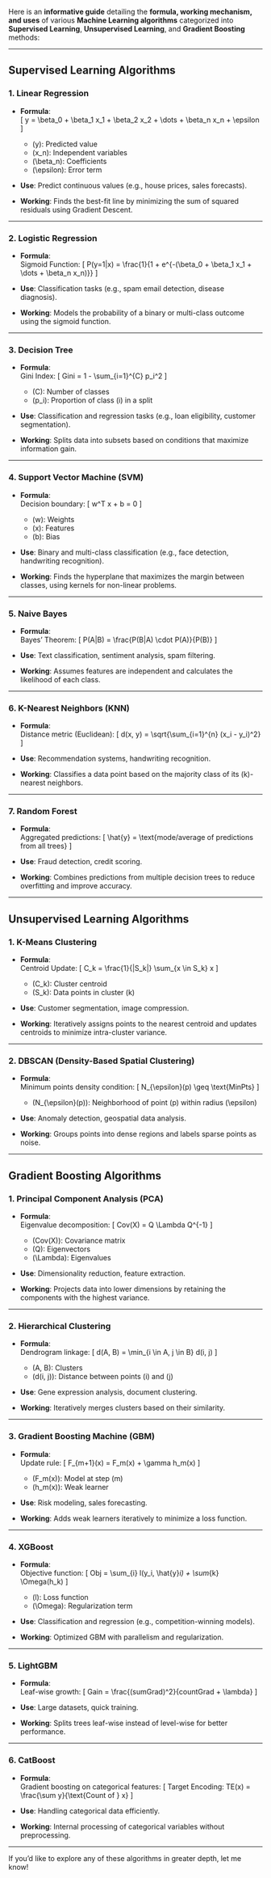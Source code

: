 Here is an **informative guide** detailing the **formula, working mechanism, and uses** of various **Machine Learning algorithms** categorized into **Supervised Learning**, **Unsupervised Learning**, and **Gradient Boosting** methods:

---

## **Supervised Learning Algorithms**

### **1. Linear Regression**
- **Formula**:  
  \[
  y = \beta_0 + \beta_1 x_1 + \beta_2 x_2 + \dots + \beta_n x_n + \epsilon
  \]  
  - \(y\): Predicted value  
  - \(x_n\): Independent variables  
  - \(\beta_n\): Coefficients  
  - \(\epsilon\): Error term  

- **Use**: Predict continuous values (e.g., house prices, sales forecasts).  
- **Working**: Finds the best-fit line by minimizing the sum of squared residuals using Gradient Descent.

---

### **2. Logistic Regression**
- **Formula**:  
  Sigmoid Function:
  \[
  P(y=1|x) = \frac{1}{1 + e^{-(\beta_0 + \beta_1 x_1 + \dots + \beta_n x_n)}}
  \]
  
- **Use**: Classification tasks (e.g., spam email detection, disease diagnosis).  
- **Working**: Models the probability of a binary or multi-class outcome using the sigmoid function.

---

### **3. Decision Tree**
- **Formula**:  
  Gini Index:
  \[
  Gini = 1 - \sum_{i=1}^{C} p_i^2
  \]
  - \(C\): Number of classes  
  - \(p_i\): Proportion of class \(i\) in a split  

- **Use**: Classification and regression tasks (e.g., loan eligibility, customer segmentation).  
- **Working**: Splits data into subsets based on conditions that maximize information gain.

---

### **4. Support Vector Machine (SVM)**
- **Formula**:  
  Decision boundary:
  \[
  w^T x + b = 0
  \]
  - \(w\): Weights  
  - \(x\): Features  
  - \(b\): Bias  

- **Use**: Binary and multi-class classification (e.g., face detection, handwriting recognition).  
- **Working**: Finds the hyperplane that maximizes the margin between classes, using kernels for non-linear problems.

---

### **5. Naive Bayes**
- **Formula**:  
  Bayes’ Theorem:
  \[
  P(A|B) = \frac{P(B|A) \cdot P(A)}{P(B)}
  \]
  
- **Use**: Text classification, sentiment analysis, spam filtering.  
- **Working**: Assumes features are independent and calculates the likelihood of each class.

---

### **6. K-Nearest Neighbors (KNN)**
- **Formula**:  
  Distance metric (Euclidean):
  \[
  d(x, y) = \sqrt{\sum_{i=1}^{n} (x_i - y_i)^2}
  \]
  
- **Use**: Recommendation systems, handwriting recognition.  
- **Working**: Classifies a data point based on the majority class of its \(k\)-nearest neighbors.

---

### **7. Random Forest**
- **Formula**:  
  Aggregated predictions:
  \[
  \hat{y} = \text{mode/average of predictions from all trees}
  \]
  
- **Use**: Fraud detection, credit scoring.  
- **Working**: Combines predictions from multiple decision trees to reduce overfitting and improve accuracy.

---

## **Unsupervised Learning Algorithms**

### **1. K-Means Clustering**
- **Formula**:  
  Centroid Update:
  \[
  C_k = \frac{1}{|S_k|} \sum_{x \in S_k} x
  \]
  - \(C_k\): Cluster centroid  
  - \(S_k\): Data points in cluster \(k\)  

- **Use**: Customer segmentation, image compression.  
- **Working**: Iteratively assigns points to the nearest centroid and updates centroids to minimize intra-cluster variance.

---

### **2. DBSCAN (Density-Based Spatial Clustering)**
- **Formula**:  
  Minimum points density condition:
  \[
  N_{\epsilon}(p) \geq \text{MinPts}
  \]
  - \(N_{\epsilon}(p)\): Neighborhood of point \(p\) within radius \(\epsilon\)  

- **Use**: Anomaly detection, geospatial data analysis.  
- **Working**: Groups points into dense regions and labels sparse points as noise.

---

## **Gradient Boosting Algorithms**

### **1. Principal Component Analysis (PCA)**
- **Formula**:  
  Eigenvalue decomposition:
  \[
  Cov(X) = Q \Lambda Q^{-1}
  \]
  - \(Cov(X)\): Covariance matrix  
  - \(Q\): Eigenvectors  
  - \(\Lambda\): Eigenvalues  

- **Use**: Dimensionality reduction, feature extraction.  
- **Working**: Projects data into lower dimensions by retaining the components with the highest variance.

---

### **2. Hierarchical Clustering**
- **Formula**:  
  Dendrogram linkage:
  \[
  d(A, B) = \min_{i \in A, j \in B} d(i, j)
  \]
  - \(A, B\): Clusters  
  - \(d(i, j)\): Distance between points \(i\) and \(j\)  

- **Use**: Gene expression analysis, document clustering.  
- **Working**: Iteratively merges clusters based on their similarity.

---

### **3. Gradient Boosting Machine (GBM)**
- **Formula**:  
  Update rule:
  \[
  F_{m+1}(x) = F_m(x) + \gamma h_m(x)
  \]
  - \(F_m(x)\): Model at step \(m\)  
  - \(h_m(x)\): Weak learner  

- **Use**: Risk modeling, sales forecasting.  
- **Working**: Adds weak learners iteratively to minimize a loss function.

---

### **4. XGBoost**
- **Formula**:  
  Objective function:
  \[
  Obj = \sum_{i} l(y_i, \hat{y}_i) + \sum_{k} \Omega(h_k)
  \]
  - \(l\): Loss function  
  - \(\Omega\): Regularization term  

- **Use**: Classification and regression (e.g., competition-winning models).  
- **Working**: Optimized GBM with parallelism and regularization.

---

### **5. LightGBM**
- **Formula**:  
  Leaf-wise growth:
  \[
  Gain = \frac{(sumGrad)^2}{countGrad + \lambda}
  \]
  
- **Use**: Large datasets, quick training.  
- **Working**: Splits trees leaf-wise instead of level-wise for better performance.

---

### **6. CatBoost**
- **Formula**:  
  Gradient boosting on categorical features:
  \[
  Target Encoding: TE(x) = \frac{\sum y}{\text{Count of } x}
  \]
  
- **Use**: Handling categorical data efficiently.  
- **Working**: Internal processing of categorical variables without preprocessing.

---

If you’d like to explore any of these algorithms in greater depth, let me know!
